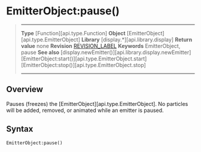 # EmitterObject:pause()

> --------------------- ------------------------------------------------------------------------------------------
> __Type__              [Function][api.type.Function]
> __Object__            [EmitterObject][api.type.EmitterObject]
> __Library__           [display.*][api.library.display]
> __Return value__      none
> __Revision__          [REVISION_LABEL](REVISION_URL)
> __Keywords__          EmitterObject, pause
> __See also__			[display.newEmitter()][api.library.display.newEmitter]
>						[EmitterObject:start()][api.type.EmitterObject.start]
>						[EmitterObject:stop()][api.type.EmitterObject.stop]
> --------------------- ------------------------------------------------------------------------------------------

## Overview

Pauses (freezes) the [EmitterObject][api.type.EmitterObject]. No particles will be added, removed, or animated while an emitter is paused.

## Syntax

	EmitterObject:pause()
